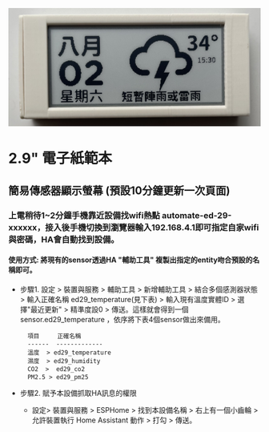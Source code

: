 ![081733](/ED_29/image/B8AD097F.jpg)

# 2.9" 電子紙範本
## 簡易傳感器顯示螢幕 (預設10分鐘更新一次頁面)
### 上電稍待1~2分鐘手機靠近設備找wifi熱點 automate-ed-29-xxxxxx，接入後手機切換到瀏覽器輸入192.168.4.1即可指定自家wifi與密碼，HA會自動找到設備。
#### 使用方式: 將現有的sensor透過HA "輔助工具" 複製出指定的entity吻合預設的名稱即可。 

- 步驟1. 設定 > 裝置與服務 > 輔助工具 > 新增輔助工具 > 結合多個感測器狀態 > 輸入正確名稱 ed29_temperature(見下表) > 輸入現有溫度實體ID > 選擇"最近更新" > 精準度設0 > 傳送。這樣就會得到一個sensor.ed29_temperature ，依序將下表4個sensor做出來備用。

        項目     正確名稱
        ------  -------------          
        溫度  > ed29_temperature 
        濕度  > ed29_humidity  
        CO2  >  ed29_co2   
        PM2.5 > ed29_pm25
  
- 步驟2. 賦予本設備抓取HA訊息的權限
  * 設定> 裝置與服務 > ESPHome > 找到本設備名稱 > 右上有一個小齒輪 >  允許裝置執行 Home Assistant 動作 > 打勾  > 傳送。


